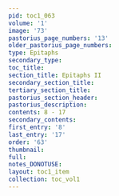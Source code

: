 ```yaml
---
pid: toc1_063
volume: '1'
image: '73'
pastorius_page_numbers: '13'
older_pastorius_page_numbers: 
type: Epitaphs
secondary_type: 
toc_title: 
section_title: Epitaphs II
secondary_section_title: 
tertiary_section_title: 
pastorius_section_header: 
pastorius_description: 
contents: 8 - 17
secondary_contents: 
first_entry: '8'
last_entry: '17'
order: '63'
thumbnail: 
full: 
notes_DONOTUSE: 
layout: toc1_item
collection: toc_vol1
---
```

